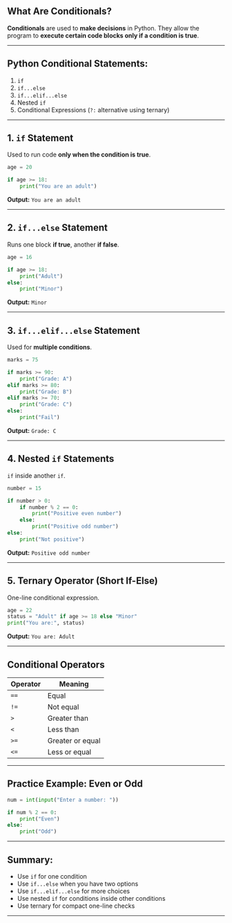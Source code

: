 ## What Are Conditionals?

**Conditionals** are used to **make decisions** in Python.
They allow the program to **execute certain code blocks only if a condition is true**.

---

## Python Conditional Statements:

1. `if`
2. `if...else`
3. `if...elif...else`
4. Nested `if`
5. Conditional Expressions (`?:` alternative using ternary)

---

## 1. `if` Statement

Used to run code **only when the condition is true**.

```python
age = 20

if age >= 18:
    print("You are an adult")
```

**Output:**
`You are an adult`

---

## 2. `if...else` Statement

Runs one block **if true**, another **if false**.

```python
age = 16

if age >= 18:
    print("Adult")
else:
    print("Minor")
```

**Output:**
`Minor`

---

## 3. `if...elif...else` Statement

Used for **multiple conditions**.

```python
marks = 75

if marks >= 90:
    print("Grade: A")
elif marks >= 80:
    print("Grade: B")
elif marks >= 70:
    print("Grade: C")
else:
    print("Fail")
```

**Output:**
`Grade: C`

---

## 4. Nested `if` Statements

`if` inside another `if`.

```python
number = 15

if number > 0:
    if number % 2 == 0:
        print("Positive even number")
    else:
        print("Positive odd number")
else:
    print("Not positive")
```

**Output:**
`Positive odd number`

---

## 5. Ternary Operator (Short If-Else)

One-line conditional expression.

```python
age = 22
status = "Adult" if age >= 18 else "Minor"
print("You are:", status)
```

**Output:**
`You are: Adult`

---

## Conditional Operators

| Operator | Meaning          |
| -------- | ---------------- |
| `==`     | Equal            |
| `!=`     | Not equal        |
| `>`      | Greater than     |
| `<`      | Less than        |
| `>=`     | Greater or equal |
| `<=`     | Less or equal    |

---

## Practice Example: Even or Odd

```python
num = int(input("Enter a number: "))

if num % 2 == 0:
    print("Even")
else:
    print("Odd")
```

---

## Summary:

* Use `if` for one condition
* Use `if...else` when you have two options
* Use `if...elif...else` for more choices
* Use nested `if` for conditions inside other conditions
* Use ternary for compact one-line checks

---